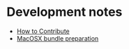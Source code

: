 # Development notes

  * [How to Contribute](how-to-contribute.md)
  * [MacOSX bundle preparation](macosxbundle.md)

